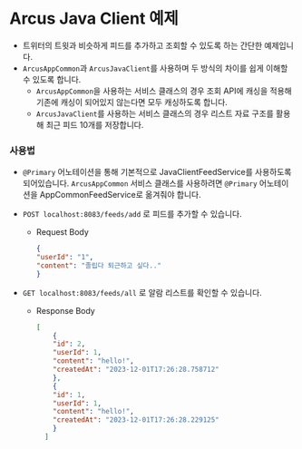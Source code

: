 # Arcus Java Client 예제

- 트위터의 트윗과 비슷하게 피드를 추가하고 조회할 수 있도록 하는 간단한 예제입니다.
- `ArcusAppCommon`과 `ArcusJavaClient`를 사용하며 두 방식의 차이를 쉽게 이해할 수 있도록 합니다.
  - `ArcusAppCommon`을 사용하는 서비스 클래스의 경우 조회 API에 캐싱을 적용해 기존에 캐싱이 되어있지 않는다면 모두 캐싱하도록 합니다.
  - `ArcusJavaClient`를 사용하는 서비스 클래스의 경우 리스트 자료 구조를 활용해 최근 피드 10개를 저장합니다.

### 사용법
- `@Primary` 어노테이션을 통해 기본적으로 JavaClientFeedService를 사용하도록 되어있습니다. `ArcusAppCommon` 서비스 클래스를 사용하려면 `@Primary` 어노테이션을 AppCommonFeedService로 옮겨줘야 합니다.

- `POST localhost:8083/feeds/add` 로 피드를 추가할 수 있습니다.
    - Request Body
      ```json
      {
      "userId": "1",
      "content": "졸립다 퇴근하고 싶다.."
      }
      ```
- `GET localhost:8083/feeds/all` 로 알람 리스트를 확인할 수 있습니다.
  - Response Body
    ```json
    [
        {
        "id": 2,
        "userId": 1,
        "content": "hello!",
        "createdAt": "2023-12-01T17:26:28.758712"
        },
        {
        "id": 1,
        "userId": 1,
        "content": "hello!",
        "createdAt": "2023-12-01T17:26:28.229125"
        }
      ]
    ```